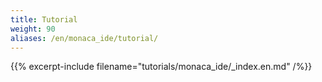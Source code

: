 ```yaml
---
title: Tutorial
weight: 90
aliases: /en/monaca_ide/tutorial/
---
```


{{% excerpt-include filename="tutorials/monaca_ide/_index.en.md" /%}}
